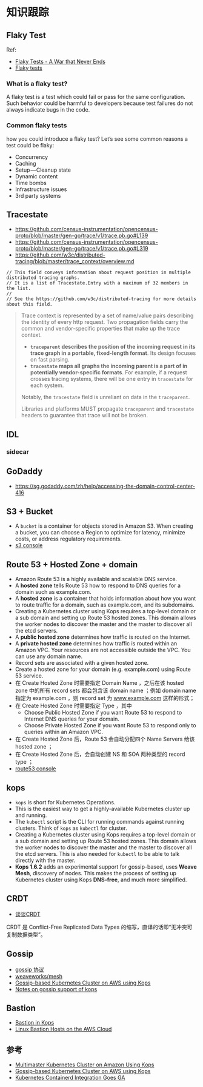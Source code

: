 # 知识跟踪

## Flaky Test

Ref:

- [Flaky Tests - A War that Never Ends](https://hackernoon.com/flaky-tests-a-war-that-never-ends-9aa32fdef359)
- [Flaky tests](https://docs.gitlab.com/ee/development/testing_guide/flaky_tests.html)

### What is a flaky test?

A flaky test is a test which could fail or pass for the same configuration. Such behavior could be harmful to developers because test failures do not always indicate bugs in the code.

### Common flaky tests

how you could introduce a flaky test? Let’s see some common reasons a test could be flaky:

- Concurrency
- Caching
- Setup — Cleanup state
- Dynamic content
- Time bombs
- Infrastructure issues
- 3rd party systems


## Tracestate

- https://github.com/census-instrumentation/opencensus-proto/blob/master/gen-go/trace/v1/trace.pb.go#L139
- https://github.com/census-instrumentation/opencensus-proto/blob/master/gen-go/trace/v1/trace.pb.go#L319
- https://github.com/w3c/distributed-tracing/blob/master/trace_context/overview.md

```
// This field conveys information about request position in multiple distributed tracing graphs.
// It is a list of Tracestate.Entry with a maximum of 32 members in the list.
//
// See the https://github.com/w3c/distributed-tracing for more details about this field.
```

> Trace context is represented by a set of name/value pairs describing the identity of every http request. Two propagation fields carry the common and vendor-specific properties that make up the trace context.
>
> - **`traceparent` describes the position of the incoming request in its trace graph in a portable, fixed-length format**. Its design focuses on fast parsing.
> - **`tracestate` maps all graphs the incoming parent is a part of in potentially vendor-specific formats**. For example, if a request crosses tracing systems, there will be one entry in `tracestate` for each system.
>
> Notably, the `tracestate` field is unreliant on data in the `traceparent`.
>
> Libraries and platforms MUST propagate `traceparent` and `tracestate` headers to guarantee that trace will not be broken.


## IDL

### sidecar



## GoDaddy

- https://sg.godaddy.com/zh/help/accessing-the-domain-control-center-416

## S3 + Bucket

- A `bucket` is a container for objects stored in Amazon S3. When creating a bucket, you can choose a Region to optimize for latency, minimize costs, or address regulatory requirements.
- [s3 console](https://console.aws.amazon.com/s3/home?region=us-west-1)

## Route 53 + Hosted Zone + domain

- Amazon Route 53 is a highly available and scalable DNS service.
- A **hosted zone** tells Route 53 how to respond to DNS queries for a domain such as example.com.
- A **hosted zone** is a container that holds information about how you want to route traffic for a domain, such as example.com, and its subdomains.
- Creating a Kubernetes cluster using Kops requires a top-level domain or a sub domain and setting up Route 53 hosted zones. This domain allows the worker nodes to discover the master and the master to discover all the etcd servers.
- A **public hosted zone** determines how traffic is routed on the Internet.
- A **private hosted zone** determines how traffic is routed within an Amazon VPC. Your resources are not accessible outside the VPC. You can use any domain name.
- Record sets are associated with a given hosted zone.
- Create a hosted zone for your domain (e.g. example.com) using Route 53 service.
- 在 Create Hosted Zone 时需要指定 Domain Name ，之后在该 hosted zone 中的所有 record sets 都会包含该 domain name ；例如 domain name 指定为 example.com ，则 record set 为 www.example.com 这样的形式；
- 在 Create Hosted Zone 时需要指定 Type ，其中
	- Choose Public Hosted Zone if you want Route 53 to respond to Internet DNS queries for your domain.
	- Choose Private Hosted Zone if you want Route 53 to respond only to queries within an Amazon VPC.
- 在 Create Hosted Zone 后，Route 53 会自动分配四个 Name Servers 给该 hosted zone ；
- 在 Create Hosted Zone 后，会自动创建 NS 和 SOA 两种类型的 record type ；
- [route53 console](https://console.aws.amazon.com/route53/home?region=us-west-1)

## kops

- `kops` is short for Kubernetes Operations.
- This is the easiest way to get a highly-available Kubernetes cluster up and running. 
- The `kubectl` script is the CLI for running commands against running clusters. Think of `kops` as `kubectl` for cluster.
- Creating a Kubernetes cluster using Kops requires a top-level domain or a sub domain and setting up Route 53 hosted zones. This domain allows the worker nodes to discover the master and the master to discover all the etcd servers. This is also needed for `kubectl` to be able to talk directly with the master.
- **Kops 1.6.2** adds an experimental support for gossip-based, uses **Weave Mesh**, discovery of nodes. This makes the process of setting up Kubernetes cluster using Kops **DNS-free**, and much more simplified.


## CRDT

- [谈谈CRDT](http://liyu1981.github.io/what-is-CRDT/?utm_source=tuicool&utm_medium=referral)

CRDT 是 Conflict-Free Replicated Data Types 的缩写，直译的话即“无冲突可复制数据类型”。

## Gossip

- [gossip 协议](https://github.com/moooofly/MarkSomethingDown/blob/master/nonsense/gossip%20%E5%8D%8F%E8%AE%AE.md)
- [weaveworks/mesh](https://github.com/weaveworks/mesh)
- [Gossip-based Kubernetes Cluster on AWS using Kops](http://blog.arungupta.me/gossip-kubernetes-aws-kops/)
- [Notes on gossip support of kops](https://github.com/kubernetes/kops/blob/master/docs/development/gossip.md)

## Bastion

- [Bastion in Kops](https://github.com/kubernetes/kops/blob/master/docs/bastion.md)
- [Linux Bastion Hosts on the AWS Cloud](https://docs.aws.amazon.com/quickstart/latest/linux-bastion/architecture.html)

## 参考

- [Multimaster Kubernetes Cluster on Amazon Using Kops](http://blog.arungupta.me/multimaster-kubernetes-cluster-amazon-kops/)
- [Gossip-based Kubernetes Cluster on AWS using Kops](http://blog.arungupta.me/gossip-kubernetes-aws-kops/)
- [Kubernetes Containerd Integration Goes GA](https://kubernetes.io/blog/2018/05/24/kubernetes-containerd-integration-goes-ga/)


